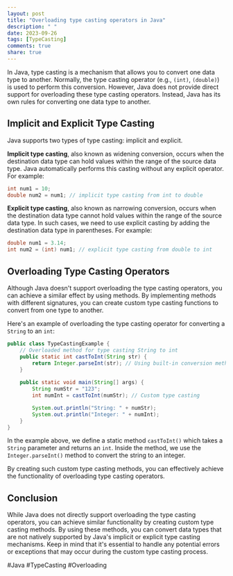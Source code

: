 ```yaml
---
layout: post
title: "Overloading type casting operators in Java"
description: " "
date: 2023-09-26
tags: [TypeCasting]
comments: true
share: true
---
```


In Java, type casting is a mechanism that allows you to convert one data type to another. Normally, the type casting operator (e.g., `(int)`, `(double)`) is used to perform this conversion. However, Java does not provide direct support for overloading these type casting operators. Instead, Java has its own rules for converting one data type to another.

## Implicit and Explicit Type Casting

Java supports two types of type casting: implicit and explicit.

**Implicit type casting**, also known as widening conversion, occurs when the destination data type can hold values within the range of the source data type. Java automatically performs this casting without any explicit operator. For example:

```java
int num1 = 10;
double num2 = num1; // implicit type casting from int to double
```

**Explicit type casting**, also known as narrowing conversion, occurs when the destination data type cannot hold values within the range of the source data type. In such cases, we need to use explicit casting by adding the destination data type in parentheses. For example:

```java
double num1 = 3.14;
int num2 = (int) num1; // explicit type casting from double to int
```

## Overloading Type Casting Operators

Although Java doesn't support overloading the type casting operators, you can achieve a similar effect by using methods. By implementing methods with different signatures, you can create custom type casting functions to convert from one type to another.

Here's an example of overloading the type casting operator for converting a `String` to an `int`:

```java
public class TypeCastingExample {
    // Overloaded method for type casting String to int
    public static int castToInt(String str) {
        return Integer.parseInt(str); // Using built-in conversion method
    }
  
    public static void main(String[] args) {
        String numStr = "123";
        int numInt = castToInt(numStr); // Custom type casting

        System.out.println("String: " + numStr);
        System.out.println("Integer: " + numInt);
    }
}
```

In the example above, we define a static method `castToInt()` which takes a `String` parameter and returns an `int`. Inside the method, we use the `Integer.parseInt()` method to convert the string to an integer.

By creating such custom type casting methods, you can effectively achieve the functionality of overloading type casting operators.

## Conclusion

While Java does not directly support overloading the type casting operators, you can achieve similar functionality by creating custom type casting methods. By using these methods, you can convert data types that are not natively supported by Java's implicit or explicit type casting mechanisms. Keep in mind that it's essential to handle any potential errors or exceptions that may occur during the custom type casting process.

#Java #TypeCasting #Overloading